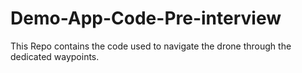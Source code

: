 # Demo-App-Code-Pre-interview
This Repo contains the code used to navigate the drone through the dedicated waypoints.
